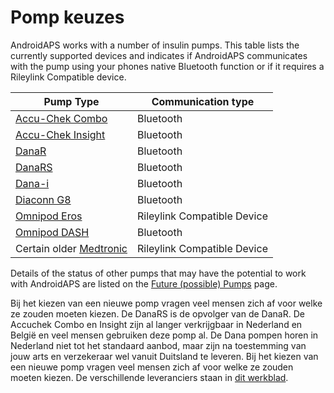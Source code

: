# Pomp keuzes

AndroidAPS works with a number of insulin pumps. This table lists the currently supported devices and indicates if AndroidAPS communicates with the pump using your phones native Bluetooth function or if it requires a Rileylink Compatible device.

| Pump Type                                                       | Communication type          |
| --------------------------------------------------------------- | --------------------------- |
| [Accu-Chek Combo](../Configuration/Accu-Chek-Combo-Pump.md)     | Bluetooth                   |
| [Accu-Chek Insight](../Configuration/Accu-Chek-Insight-Pump.md) | Bluetooth                   |
| [DanaR](../Configuration/DanaR-Insulin-Pump.md)                 | Bluetooth                   |
| [DanaRS](../Configuration/DanaRS-Insulin-Pump.md)               | Bluetooth                   |
| [Dana-i](../Configuration/DanaRS-Insulin-Pump.md)               | Bluetooth                   |
| [Diaconn G8 ](../Configuration/DiaconnG8.rst)                   | Bluetooth                   |
| [Omnipod Eros](../Configuration/OmnipodEros.rst)                | Rileylink Compatible Device |
| [Omnipod DASH](../Configuration/OmnipodDASH.md)                 | Bluetooth                   |
| Certain older [Medtronic](../Configuration/MedtronicPump.md)    | Rileylink Compatible Device |

Details of the status of other pumps that may have the potential to work with AndroidAPS are listed on the [Future (possible) Pumps](Future-possible-Pump-Drivers.md) page.

Bij het kiezen van een nieuwe pomp vragen veel mensen zich af voor welke ze zouden moeten kiezen. De DanaRS is de opvolger van de DanaR. De Accuchek Combo en Insight zijn al langer verkrijgbaar in Nederland en België en veel mensen gebruiken deze pomp al. De Dana pompen horen in Nederland niet tot het standaard aanbod, maar zijn na toestemming van jouw arts en verzekeraar wel vanuit Duitsland te leveren. Bij het kiezen van een nieuwe pomp vragen veel mensen zich af voor welke ze zouden moeten kiezen. De verschillende leveranciers staan in [dit werkblad](https://drive.google.com/open?id=1CRfmmjA-0h_9nkRViP3J9FyflT9eu-a8HeMrhrKzKz0).